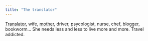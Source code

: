```yaml
---
title: "The translator"
---
```

[Translator](http://www.pricilafranz.com), wife, [mother](http://www.mentesabsorventes.com), driver, psycologist, nurse, chef, blogger, bookworm… She needs less and less to live more and more. Travel addicted.
